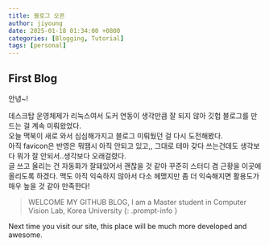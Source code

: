 ```yaml
---
title: 블로그 오픈
author: jiyoung
date: 2025-01-18 01:34:00 +0800
categories: [Blogging, Tutorial]
tags: [personal]
---
```


## First Blog

안녕~! <br/>

데스크탑 운영체제가 리눅스여서 도커 연동이 생각만큼 잘 되지 않아 깃헙 블로그를 만드는 걸 계속 미뤄왔었다. <br/>
오늘 맥북이 새로 와서 심심해가지고 블로그 미뤄뒀던 걸 다시 도전해봤다. <br/>
아직 favicon은 반영은 뭐땜시 아직 안되고 있고,, 그대로 테마 갖다 쓰는건데도 생각보다 뭐가 잘 안되서..생각보다 오래걸렸다. <br/>
글 쓰고 올리는 건 자동화가 잘돼있어서 괜찮을 것 같아 꾸준히 스터디 겸 근황을 이곳에 올리도록 하겠다.
맥도 아직 익숙하지 않아서 다소 헤맸지만 좀 더 익숙해지면 활용도가 매우 높을 것 같아 만족한다! 



<!-- markdownlint-disable-next-line -->
>  WELCOME MY GITHUB BLOG, I am a Master student in Computer Vision Lab, Korea University 
{: .prompt-info }

Next time you visit our site, this place will be much more developed and awesome.
